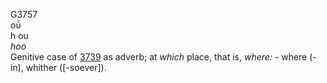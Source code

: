 G3757  
οὗ  
h ou  
*hoo*  
Genitive case of [3739](g3739) as adverb; at *which* place, that is,
*where:* - where (-in), whither (\[-soever\]).  
